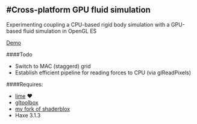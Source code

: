 #Cross-platform GPU fluid simulation
----
Experimenting coupling a CPU-based rigid body simulation with a GPU-based fluid simulation in OpenGL ES

[Demo](http://haxiomic.github.io/GPU-Fluid-Experiments/html5/)

####Todo
- Switch to MAC (staggerd) grid
- Establish efficient pipeline for reading forces to CPU (via glReadPixels)

####Requires:
- [lime](https://github.com/openfl/lime/) ♥
- [gltoolbox](http://github.com/haxiomic/gltoolbox)
- [my fork of shaderblox](http://github.com/haxiomic/shaderblox)
- Haxe 3.1.3
